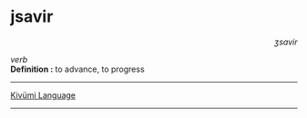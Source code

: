 
# jsavir

<div align="right"><i>ʒsavir</i></div>

*verb*  
**Definition :** to advance, to progress  

---

[Kivümi Language](../README.md)

---
